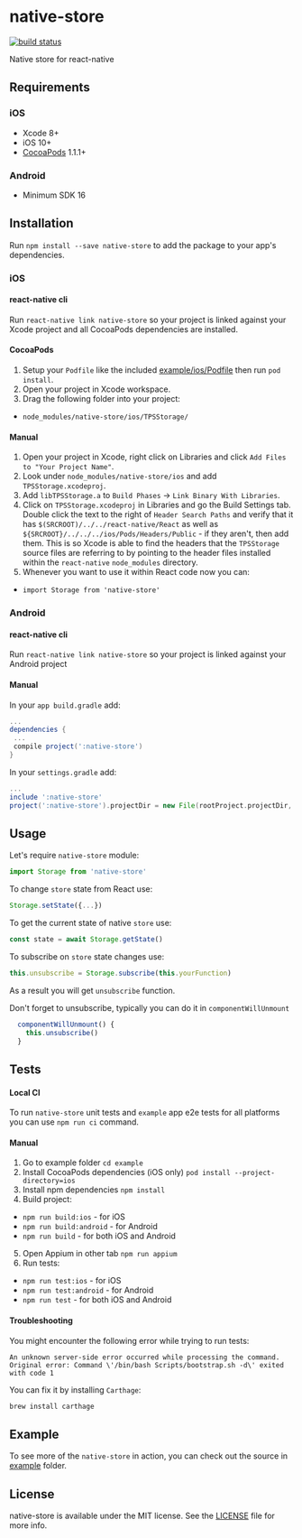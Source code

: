 # native-store

[![build status](https://img.shields.io/travis/tipsi/native-store/master.svg?style=flat-square)](https://travis-ci.org/tipsi/native-store)

Native store for react-native

## Requirements

### iOS

* Xcode 8+
* iOS 10+
* [CocoaPods](https://cocoapods.org) 1.1.1+

### Android

* Minimum SDK 16

## Installation

Run `npm install --save native-store` to add the package to your app's dependencies.

### iOS

#### react-native cli

Run `react-native link native-store` so your project is linked against your Xcode project and all CocoaPods dependencies are installed.

#### CocoaPods

1. Setup your `Podfile` like the included [example/ios/Podfile](example/ios/Podfile) then run `pod install`.
2. Open your project in Xcode workspace.
3. Drag the following folder into your project:
  * `node_modules/native-store/ios/TPSStorage/`

#### Manual

1. Open your project in Xcode, right click on Libraries and click `Add Files to "Your Project Name"`.
2. Look under `node_modules/native-store/ios` and add `TPSStorage.xcodeproj`.
3. Add `libTPSStorage.a` to `Build Phases` -> `Link Binary With Libraries`.
4. Click on `TPSStorage.xcodeproj` in Libraries and go the Build Settings tab. Double click the text to the right of `Header Search Paths` and verify that it has `$(SRCROOT)/../../react-native/React` as well as `${SRCROOT}/../../../ios/Pods/Headers/Public` - if they aren't, then add them. This is so Xcode is able to find the headers that the `TPSStorage` source files are referring to by pointing to the header files installed within the `react-native` `node_modules` directory.
5. Whenever you want to use it within React code now you can:
  * `import Storage from 'native-store'`

### Android

#### react-native cli

Run `react-native link native-store` so your project is linked against your Android project

#### Manual

In your `app build.gradle` add:

```gradle
...
dependencies {
 ...
 compile project(':native-store')
}
```

In your `settings.gradle` add:

```gradle
...
include ':native-store'
project(':native-store').projectDir = new File(rootProject.projectDir, '../node_modules/native-store/android')
```
## Usage

Let's require `native-store` module:

```js
import Storage from 'native-store'
```

To change `store` state from React use:

```js
Storage.setState({...})
```

To get the current state of native `store` use:

```js
const state = await Storage.getState()
```

To subscribe on `store` state changes use:

```js
this.unsubscribe = Storage.subscribe(this.yourFunction)
```
As a result you will get `unsubscribe` function.

Don't forget to unsubscribe, typically you can do it in `componentWillUnmount`

```js
  componentWillUnmount() {
    this.unsubscribe()
  }
```

## Tests

#### Local CI

To run `native-store` unit tests and `example` app e2e tests for all platforms you can use `npm run ci` command.

#### Manual

1. Go to example folder `cd example`
2. Install CocoaPods dependencies (iOS only) `pod install --project-directory=ios`
3. Install npm dependencies `npm install`
4. Build project:
  * `npm run build:ios` - for iOS
  * `npm run build:android` - for Android
  * `npm run build` - for both iOS and Android
5. Open Appium in other tab `npm run appium`
6. Run tests:
  * `npm run test:ios` - for iOS
  * `npm run test:android` - for Android
  * `npm run test` - for both iOS and Android

#### Troubleshooting

You might encounter the following error while trying to run tests:

`An unknown server-side error occurred while processing the command. Original error: Command \'/bin/bash Scripts/bootstrap.sh -d\' exited with code 1`

You can fix it by installing `Carthage`:

```bash
brew install carthage
```

## Example

To see more of the `native-store` in action, you can check out the source in [example](https://github.com/tipsi/native-store/tree/master/example) folder.

##  License

native-store is available under the MIT license. See the [LICENSE](https://github.com/tipsi/native-store/tree/master/LICENSE) file for more info.
